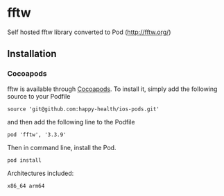 # fftw

Self hosted fftw library converted to Pod (http://fftw.org/)

## Installation

### Cocoapods

fftw is available through [Cocoapods](http://cocoapods.org/). To install it, simply add the following source to your Podfile

```
source 'git@github.com:happy-health/ios-pods.git'
```

and then add the following line to the Podfile

```
pod 'fftw', '3.3.9'
```

Then in command line, install the Pod.

```
pod install
```

Architectures included: 

```
x86_64 arm64
```
